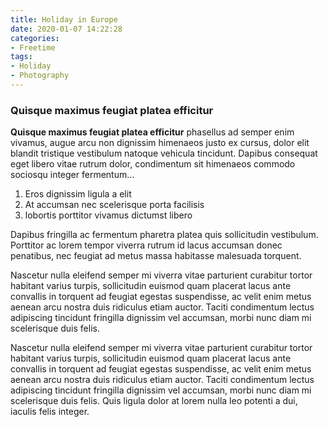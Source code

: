 ```yaml
---
title: Holiday in Europe
date: 2020-01-07 14:22:28
categories:
- Freetime
tags:
- Holiday
- Photography
---
```


### Quisque maximus feugiat platea efficitur

**Quisque maximus feugiat platea efficitur** phasellus ad semper enim vivamus, augue arcu non dignissim himenaeos justo ex cursus, dolor elit blandit tristique vestibulum natoque vehicula tincidunt. Dapibus consequat eget libero vitae rutrum dolor, condimentum sit himenaeos commodo sociosqu integer fermentum…

1. Eros dignissim ligula a elit
2. At accumsan nec scelerisque porta facilisis
3. lobortis porttitor vivamus dictumst libero

Dapibus fringilla ac fermentum pharetra platea quis sollicitudin vestibulum. Porttitor ac lorem tempor viverra rutrum id lacus accumsan donec penatibus, nec feugiat ad metus massa habitasse malesuada torquent.


Nascetur nulla eleifend semper mi viverra vitae parturient curabitur tortor habitant varius turpis, sollicitudin euismod quam placerat lacus ante convallis in torquent ad feugiat egestas suspendisse, ac velit enim metus aenean arcu nostra duis ridiculus etiam auctor. Taciti condimentum lectus adipiscing tincidunt fringilla dignissim vel accumsan, morbi nunc diam mi scelerisque duis felis.

Nascetur nulla eleifend semper mi viverra vitae parturient curabitur tortor habitant varius turpis, sollicitudin euismod quam placerat lacus ante convallis in torquent ad feugiat egestas suspendisse, ac velit enim metus aenean arcu nostra duis ridiculus etiam auctor. Taciti condimentum lectus adipiscing tincidunt fringilla dignissim vel accumsan, morbi nunc diam mi scelerisque duis felis. Quis ligula dolor at lorem nulla leo potenti a dui, iaculis felis integer.
